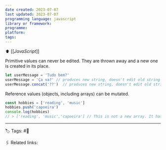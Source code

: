 ```yaml
---
date created: 2023-07-07
last updated: 2023-07-07
programming language: javascript
library or framework:
programme:
platform:
tags: 
---
```

⬆ [[_JavaScript_]]

Primitive values can never be edited. They are thrown away and a new one is created in its place.
```js
let userMessage = 'Tudo bem?'
userMessage = 'Ça va?' // produces new string, doesn't edit old string
userMessage.concat('??')  // produces new string, doesn't edit old string

```

Reference values (objects, including arrays) can be mutated.
```js
const hobbies = ['reading', 'music']
hobbies.push('capoeira')
console.log(hobbies)
// > ['reading', 'music','capoeira'] // This is not a new array. It has the same reference/address in memory. Its contents have just been mutated.
```

---
🏷 Tags: #🌱

🖇 Related links:
